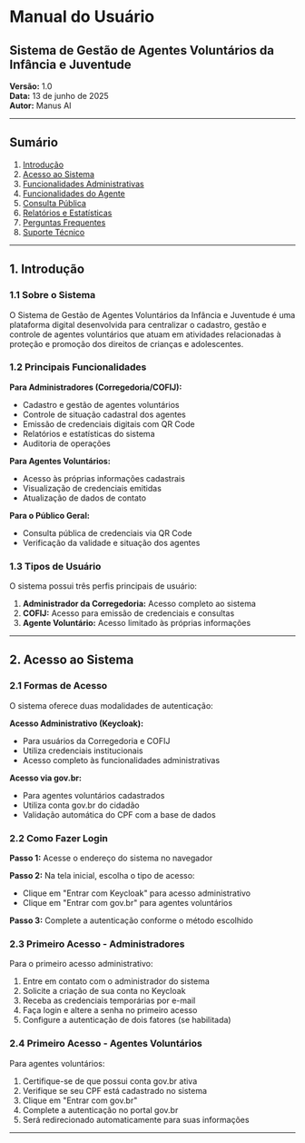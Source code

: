 # Manual do Usuário
## Sistema de Gestão de Agentes Voluntários da Infância e Juventude

**Versão:** 1.0  
**Data:** 13 de junho de 2025  
**Autor:** Manus AI  

---

## Sumário

1. [Introdução](#introdução)
2. [Acesso ao Sistema](#acesso-ao-sistema)
3. [Funcionalidades Administrativas](#funcionalidades-administrativas)
4. [Funcionalidades do Agente](#funcionalidades-do-agente)
5. [Consulta Pública](#consulta-pública)
6. [Relatórios e Estatísticas](#relatórios-e-estatísticas)
7. [Perguntas Frequentes](#perguntas-frequentes)
8. [Suporte Técnico](#suporte-técnico)

---

## 1. Introdução

### 1.1 Sobre o Sistema

O Sistema de Gestão de Agentes Voluntários da Infância e Juventude é uma plataforma digital desenvolvida para centralizar o cadastro, gestão e controle de agentes voluntários que atuam em atividades relacionadas à proteção e promoção dos direitos de crianças e adolescentes.

### 1.2 Principais Funcionalidades

**Para Administradores (Corregedoria/COFIJ):**
- Cadastro e gestão de agentes voluntários
- Controle de situação cadastral dos agentes
- Emissão de credenciais digitais com QR Code
- Relatórios e estatísticas do sistema
- Auditoria de operações

**Para Agentes Voluntários:**
- Acesso às próprias informações cadastrais
- Visualização de credenciais emitidas
- Atualização de dados de contato

**Para o Público Geral:**
- Consulta pública de credenciais via QR Code
- Verificação da validade e situação dos agentes

### 1.3 Tipos de Usuário

O sistema possui três perfis principais de usuário:

1. **Administrador da Corregedoria:** Acesso completo ao sistema
2. **COFIJ:** Acesso para emissão de credenciais e consultas
3. **Agente Voluntário:** Acesso limitado às próprias informações

---

## 2. Acesso ao Sistema

### 2.1 Formas de Acesso

O sistema oferece duas modalidades de autenticação:

**Acesso Administrativo (Keycloak):**
- Para usuários da Corregedoria e COFIJ
- Utiliza credenciais institucionais
- Acesso completo às funcionalidades administrativas

**Acesso via gov.br:**
- Para agentes voluntários cadastrados
- Utiliza conta gov.br do cidadão
- Validação automática do CPF com a base de dados

### 2.2 Como Fazer Login

**Passo 1:** Acesse o endereço do sistema no navegador

**Passo 2:** Na tela inicial, escolha o tipo de acesso:
- Clique em "Entrar com Keycloak" para acesso administrativo
- Clique em "Entrar com gov.br" para agentes voluntários

**Passo 3:** Complete a autenticação conforme o método escolhido

### 2.3 Primeiro Acesso - Administradores

Para o primeiro acesso administrativo:

1. Entre em contato com o administrador do sistema
2. Solicite a criação de sua conta no Keycloak
3. Receba as credenciais temporárias por e-mail
4. Faça login e altere a senha no primeiro acesso
5. Configure a autenticação de dois fatores (se habilitada)

### 2.4 Primeiro Acesso - Agentes Voluntários

Para agentes voluntários:

1. Certifique-se de que possui conta gov.br ativa
2. Verifique se seu CPF está cadastrado no sistema
3. Clique em "Entrar com gov.br"
4. Complete a autenticação no portal gov.br
5. Será redirecionado automaticamente para suas informações

---

